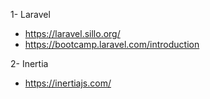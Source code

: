 1- Laravel
  - https://laravel.sillo.org/
  - https://bootcamp.laravel.com/introduction

2- Inertia
  - https://inertiajs.com/
